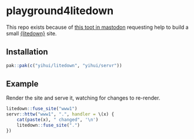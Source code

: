 playground4litedown
===================

This repo exists because of [this toot in
mastodon](https://mastodon.social/@defuneste@fosstodon.org/113398806612007032)
requesting help to build a small
[{litedown}](https://github.com/yihui/litedown) site.

Installation
------------

``` r
pak::pak(c("yihui/litedown", "yihui/servr"))
```

Example
-------

Render the site and serve it, watching for changes to re-render.

``` r
litedown::fuse_site("www1")
servr::httw("www1", ".", handler = \(x) {
    cat(paste(x), " changed", '\n')
    litedown::fuse_site(".")
})
```
